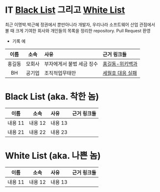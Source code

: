 # IT [Black List](#black) 그리고 [White List](#white)

최근 이명박.박근혜 정권에서 뿐만아니라 개발자, 우리나라 소프트웨어 산업 관점에서 볼 때 크게 기여한 회사와 개인들의 목록을 정리한 repository. Pull Request 환영

* 기록 예 <br />

| 이름 | 소속 | 사유 | 근거 링크들 | 
| :---: | :---: | :--- | :--- |
| 홍길동 | 모회사 | 부자에게서 불법 세금 징수 | [홍길동-위키백과](https://ko.wikipedia.org/wiki/홍길동 "홍길동") |
| BH | 공기업 | 조직적업무태만 | [세월호 대응 실패](http://www.nanews.co.kr/news/articleView.html?idxno=10146 "'세월호'참사, 관계기관 초기 대응 실패와 근무 태만 등도 문제") |

# Black List (aka. 착한 놈) <a id="black"></a>
| 이름 | 소속 | 사유 | 근거 링크들 | 
| :---: | :---: | :--- | :--- |
| 내용 11 | 내용 12 | 내용 13 | |
| 내용 21 | 내용 22 | 내용 23 | |

# White List (aka. 나쁜 놈) <a id="white"></a>
| 이름 | 소속 | 사유 | 근거 링크들 | 
| :---: | :---: | :--- | :--- |
| 내용 11 | 내용 12 | 내용 13 |

